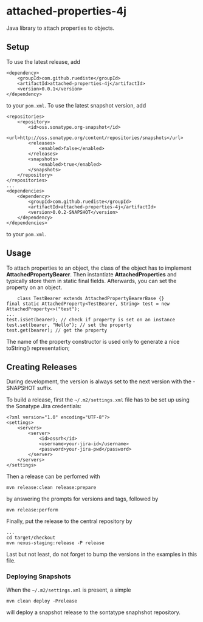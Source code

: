 # attached-properties-4j
Java library to attach properties to objects.

## Setup
To use the latest release, add 

    <dependency>
        <groupId>com.github.ruediste</groupId>
        <artifactId>attached-properties-4j</artifactId>
        <version>0.0.1</version>
    </dependency>

to your `pom.xml`. To use the latest snapshot version, add

	<repositories>
		<repository>
			<id>oss.sonatype.org-snapshot</id>
			<url>http://oss.sonatype.org/content/repositories/snapshots</url>
			<releases>
				<enabled>false</enabled>
			</releases>
			<snapshots>
				<enabled>true</enabled>
	     	</snapshots>
		</repository>
	</repositories>
	...
	<dependencies>
		<dependency>
			<groupId>com.github.ruediste</groupId>
			<artifactId>attached-properties-4j</artifactId>
			<version>0.0.2-SNAPSHOT</version>
		</dependency>
	</dependencies>

to your `pom.xml`.

## Usage
To attach properties to an object, the class of the object has to implement **AttachedPropertyBearer**. Then instantiate **AttachedProperties** and typically store them in static final fields. Afterwards, you can set the property on an object.

    	class TestBearer extends AttachedPropertyBearerBase {}
	final static AttachedProperty<TestBearer, String> test = new AttachedProperty<>("test");
	...
	test.isSet(bearer); // check if property is set on an instance
	test.set(bearer, "Hello"); // set the property
	test.get(bearer); // get the property

The name of the property constructor is used only to generate a nice toString() representation; 

## Creating Releases
During development, the version is always set to the next version with the -SNAPSHOT suffix.

To build a release, first the `~/.m2/settings.xml` file has to be set up using the Sonatype Jira credentials:

	<?xml version="1.0" encoding="UTF-8"?>
	<settings>
		<servers>
			<server>
				<id>ossrh</id>
				<username>your-jira-id</username>
				<password>your-jira-pwd</password>
			</server>
		</servers>
	</settings>
	
Then a release can be perfomed with

	mvn release:clean release:prepare
	
by answering the prompts for versions and tags, followed by
	
	mvn release:perform

Finally, put the release to the central repository by

	...
	cd target/checkout
	mvn nexus-staging:release -P release

Last but not least, do not forget to bump the versions in the examples in this file.

### Deploying Snapshots
When the `~/.m2/settings.xml` is present, a simple

    mvn clean deploy -Prelease

will deploy a snapshot release to the sontatype snaphshot repository.
